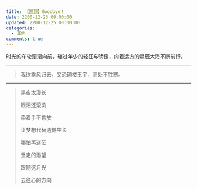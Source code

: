 ```yaml
---
title: 【置顶】Goodbye！
date: 2200-12-25 00:00:00
updated: 2200-12-25 00:00:00
categories:
  - 其他
comments: true
---
```

时光的车轮滚滚向前，辗过年少的轻狂与骄傲，向着远方的星辰大海不断前行。

------------

> 我欲乘风归去，又恐琼楼玉宇，高处不胜寒。

------------

> 黑夜太漫长
>
> 眼泪还滚烫
>
> 牵着手不肯放
>
> 让梦想代替遗憾生长
>
> 哪怕再迷茫
>
> 坚定的渴望
>
> 跟随这月光
>
> 去往心的方向